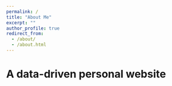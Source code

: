 ```yaml
---
permalink: /
title: "About Me"
excerpt: ""
author_profile: true
redirect_from: 
  - /about/
  - /about.html
---
```



A data-driven personal website
======


